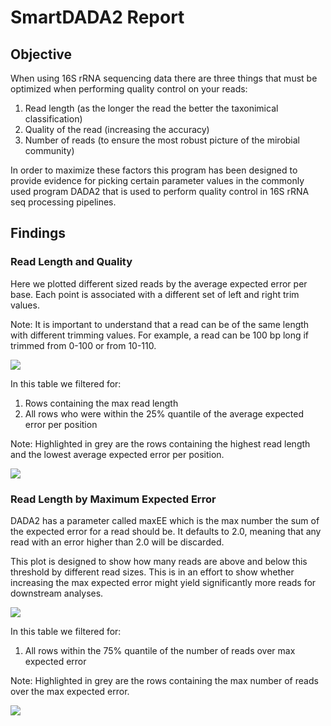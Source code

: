 # SmartDADA2 Report 

## Objective 

When using 16S rRNA sequencing data there are three things that must be optimized
when performing quality control on your reads: 

1. Read length (as the longer the read the better the taxonimical classification)
2. Quality of the read (increasing the accuracy)
3. Number of reads (to ensure the most robust picture of the mirobial community)

In order to maximize these factors this program has been designed to provide 
evidence for picking certain parameter values in the commonly used program DADA2 
that is used to perform quality control in 16S rRNA seq processing pipelines. 

## Findings 

### Read Length and Quality 

Here we plotted different sized reads by the average expected error per base. 
Each point is associated with a different set of left and right trim values. 

Note: It is important to understand that a read can be of the same length with 
different trimming values. For example, a read can be 100 bp long if trimmed from
0-100 or from 10-110. 

![](./plots/ReadLengthByAvgEE.png)

In this table we filtered for: 

1. Rows containing the max read length 
2. All rows who were within the 25% quantile of the average expected error per position

Note: Highlighted in grey are the rows containing the highest read length and the lowest average expected error per position.

![](./plots/t_len_by_AvgEE.png)

### Read Length by Maximum Expected Error 

DADA2 has a parameter called maxEE which is the max number the sum of the 
expected error for a read should be. It defaults to 2.0, meaning that any read
with an error higher than 2.0 will be discarded. 

This plot is designed to show how many reads are above and below this threshold 
by different read sizes. This is in an effort to show whether increasing the max
expected error might yield significantly more reads for downstream analyses. 

![](./plots/ReadCountOverMaxEE.png)

In this table we filtered for:

1. All rows within the 75% quantile of the number of reads over max expected error 

Note: Highlighted in grey are the rows containing the max number of reads over the max expected error.

![](./plots/t_len_by_ReadsOverMaxEE.png)
